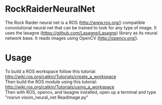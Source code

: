 # RockRaiderNeuralNet

The Rock Raider neural net is a ROS (http://www.ros.org/) compatible convolutional neural net that can be trained to look for any type of image. It uses the lasagne (https://github.com/Lasagne/Lasagne) library as its neural network base. It reads images using OpenCV (http://opencv.org/).

# Usage

To build a ROS workspace follow this tutorial: http://wiki.ros.org/catkin/Tutorials/create_a_workspace \
Then build the ROS module using this tutorial: http://wiki.ros.org/catkin/Tutorials/using_a_workspace \
Then with ROS, opencv, and lasagne installed, open up a terminal and type "rosrun vision_neural_net ReadImage.py"
